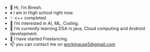 - 👋 Hi, I’m Biresh.
-  ♦ I am in High school right now.
- ✨ c++ completed.
- 👀 I’m interested in AI, ML, Coding.
- 🌱 I’m currently learning DSA in java, Cloud computing and Android development.
- 💞️ I have started Freelancing.
- 📫 you can contact me on workinguse5@gmail.com

<!---
Billa05/Billa05 is a ✨ special ✨ repository because its `README.md` (this file) appears on your GitHub profile.
You can click the Preview link to take a look at your changes.
--->
